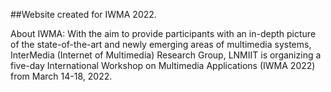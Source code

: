 ##Website created for IWMA 2022.

About IWMA:
With the aim to provide participants with an in-depth picture of the state-of-the-art and newly emerging areas of multimedia systems, InterMedia (Internet of Multimedia) Research Group, LNMIIT is organizing a five-day International Workshop on Multimedia Applications (IWMA 2022) from March 14-18, 2022.
